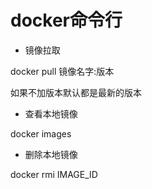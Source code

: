 # docker命令行

- 镜像拉取

docker pull 镜像名字:版本

如果不加版本默认都是最新的版本

- 查看本地镜像

docker images

- 删除本地镜像

docker rmi IMAGE_ID

